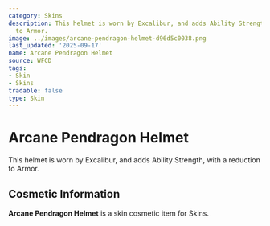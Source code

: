 ```yaml
---
category: Skins
description: This helmet is worn by Excalibur, and adds Ability Strength, with a reduction
  to Armor.
image: ../images/arcane-pendragon-helmet-d96d5c0038.png
last_updated: '2025-09-17'
name: Arcane Pendragon Helmet
source: WFCD
tags:
- Skin
- Skins
tradable: false
type: Skin
---
```


# Arcane Pendragon Helmet

This helmet is worn by Excalibur, and adds Ability Strength, with a reduction to Armor.

## Cosmetic Information

**Arcane Pendragon Helmet** is a skin cosmetic item for Skins.

